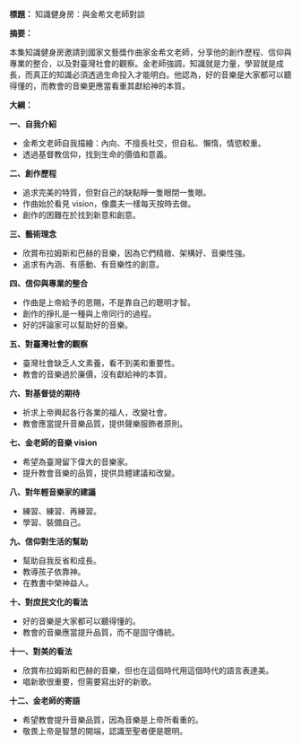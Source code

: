 **標題：** 知識健身房：與金希文老師對談

**摘要：**

本集知識健身房邀請到國家文藝獎作曲家金希文老師，分享他的創作歷程、信仰與專業的整合，以及對臺灣社會的觀察。金老師強調，知識就是力量，學習就是成長，而真正的知識必須透過生命投入才能明白。他認為，好的音樂是大家都可以聽得懂的，而教會的音樂更應當看重其獻給神的本質。

**大綱：**

**一、自我介紹**

* 金希文老師自我描繪：內向、不擅長社交，但自私、懶惰，情慾較重。
* 透過基督教信仰，找到生命的價值和意義。

**二、創作歷程**

* 追求完美的特質，但對自己的缺點睜一隻眼閉一隻眼。
* 作曲始於看見 vision，像農夫一樣每天按時去做。
* 創作的困難在於找到新意和創意。

**三、藝術理念**

* 欣賞布拉姆斯和巴赫的音樂，因為它們精緻、架構好、音樂性強。
* 追求有內涵、有感動、有音樂性的創意。

**四、信仰與專業的整合**

* 作曲是上帝給予的恩賜，不是靠自己的聰明才智。
* 創作的掙扎是一種與上帝同行的過程。
* 好的評論家可以幫助好的音樂。

**五、對臺灣社會的觀察**

* 臺灣社會缺乏人文素養，看不到美和重要性。
* 教會的音樂過於廉價，沒有獻給神的本質。

**六、對基督徒的期待**

* 祈求上帝興起各行各業的福人，改變社會。
* 教會應當提升音樂品質，提供聲樂服飾者原則。

**七、金老師的音樂 vision**

* 希望為臺灣留下偉大的音樂家。
* 提升教會音樂的品質，提供具體建議和改變。

**八、對年輕音樂家的建議**

* 練習、練習、再練習。
* 學習、裝備自己。

**九、信仰對生活的幫助**

* 幫助自我反省和成長。
* 教導孩子依靠神。
* 在教書中榮神益人。

**十、對庶民文化的看法**

* 好的音樂是大家都可以聽得懂的。
* 教會的音樂應當提升品質，而不是固守傳統。

**十一、對美的看法**

* 欣賞布拉姆斯和巴赫的音樂，但也在這個時代用這個時代的語言表達美。
* 唱新歌很重要，但需要寫出好的新歌。

**十二、金老師的寄語**

* 希望教會提升音樂品質，因為音樂是上帝所看重的。
* 敬畏上帝是智慧的開端，認識至聖者便是聰明。